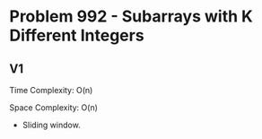 # Problem 992 - Subarrays with K Different Integers

## V1

Time Complexity: O(n)

Space Complexity: O(n)

- Sliding window.

